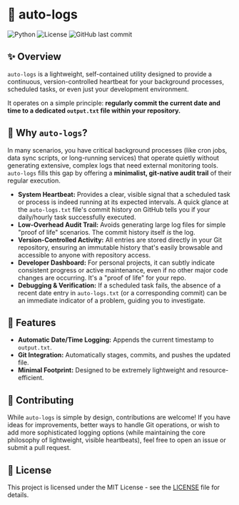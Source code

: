 # 📅 auto-logs

![Python](https://img.shields.io/badge/Python-3.x-blue?logo=python)
![License](https://img.shields.io/badge/license-MIT-green)
![GitHub last commit](https://img.shields.io/github/last-commit/YOUR_USERNAME/auto-logs)

## ✨ Overview

`auto-logs` is a lightweight, self-contained utility designed to provide a continuous, version-controlled heartbeat for your background processes, scheduled tasks, or even just your development environment.

It operates on a simple principle: **regularly commit the current date and time to a dedicated `output.txt` file within your repository.**

## 🤔 Why `auto-logs`?

In many scenarios, you have critical background processes (like cron jobs, data sync scripts, or long-running services) that operate quietly without generating extensive, complex logs that need external monitoring tools. `auto-logs` fills this gap by offering a **minimalist, git-native audit trail** of their regular execution.

*   **System Heartbeat:** Provides a clear, visible signal that a scheduled task or process is indeed running at its expected intervals. A quick glance at the `auto-logs.txt` file's commit history on GitHub tells you if your daily/hourly task successfully executed.
*   **Low-Overhead Audit Trail:** Avoids generating large log files for simple "proof of life" scenarios. The commit history itself *is* the log.
*   **Version-Controlled Activity:** All entries are stored directly in your Git repository, ensuring an immutable history that's easily browsable and accessible to anyone with repository access.
*   **Developer Dashboard:** For personal projects, it can subtly indicate consistent progress or active maintenance, even if no other major code changes are occurring. It's a "proof of life" for your repo.
*   **Debugging & Verification:** If a scheduled task fails, the absence of a recent date entry in `auto-logs.txt` (or a corresponding commit) can be an immediate indicator of a problem, guiding you to investigate.

## 🚀 Features

*   **Automatic Date/Time Logging:** Appends the current timestamp to `output.txt`.
*   **Git Integration:** Automatically stages, commits, and pushes the updated file.
*   **Minimal Footprint:** Designed to be extremely lightweight and resource-efficient.

## 🤝 Contributing

While `auto-logs` is simple by design, contributions are welcome! If you have ideas for improvements, better ways to handle Git operations, or wish to add more sophisticated logging options (while maintaining the core philosophy of lightweight, visible heartbeats), feel free to open an issue or submit a pull request.

## 📜 License

This project is licensed under the MIT License - see the [LICENSE](LICENSE) file for details.
